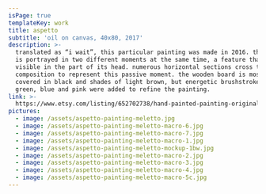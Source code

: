 ```yaml
---
isPage: true
templateKey: work
title: aspetto
subtitle: 'oil on canvas, 40x80, 2017'
description: >-
  translated as “i wait”, this particular painting was made in 2016. the subject
  is portrayed in two different moments at the same time, a feature that is most
  visible in the part of its head. numerous horizontal sections cross the
  composition to represent this passive moment. the wooden board is mostly
  covered in black and shades of light brown, but energetic brushstrokes of
  green, blue and pink were added to refine the painting.
link: >-
  https://www.etsy.com/listing/652702738/hand-painted-painting-original?ref=shop_home_active_13&frs=1
pictures:
  - image: /assets/aspetto-painting-meletto.jpg
  - image: /assets/aspetto-painting-meletto-macro-6.jpg
  - image: /assets/aspetto-painting-meletto-macro-7.jpg
  - image: /assets/aspetto-painting-meletto-macro-1.jpg
  - image: /assets/aspetto-painting-meletto-mockup-1bw.jpg
  - image: /assets/aspetto-painting-meletto-macro-2.jpg
  - image: /assets/aspetto-painting-meletto-macro-3.jpg
  - image: /assets/aspetto-painting-meletto-macro-4.jpg
  - image: /assets/aspetto-painting-meletto-macro-5c.jpg
---
```


